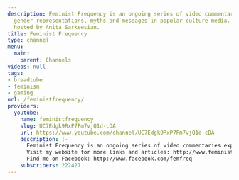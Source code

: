 ```yaml
---
description: Feminist Frequency is an ongoing series of video commentaries exploring
  gender representations, myths and messages in popular culture media. Created and
  hosted by Anita Sarkeesian.
title: Feminist Frequency
type: channel
menu:
  main:
    parent: Channels
videos: null
tags:
- breadtube
- feminism
- gaming
url: /feministfrequency/
providers:
  youtube:
    name: feministfrequency
    slug: UC7Edgk9RxP7Fm7vjQ1d-cDA
    url: https://www.youtube.com/channel/UC7Edgk9RxP7Fm7vjQ1d-cDA
    description: |-
      Feminist Frequency is an ongoing series of video commentaries exploring gender representations, myths and messages in popular culture media. Created and hosted by Anita Sarkeesian.
      Visit my website for more links and articles: http://www.feministfrequency.com
      Find me on Facebook: http://www.facebook.com/femfreq
    subscribers: 222427
---
```


